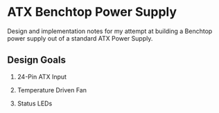 # ATX Benchtop Power Supply

Design and implementation notes for my attempt at building a Benchtop power supply out of a standard ATX Power Supply.

## Design Goals

1) 24-Pin ATX Input

2) Temperature Driven Fan

3) Status LEDs